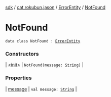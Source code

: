 [sdk](../../../index.md) / [cat.rokubun.jason](../../index.md) / [ErrorEntity](../index.md) / [NotFound](./index.md)

# NotFound

`data class NotFound : `[`ErrorEntity`](../index.md)

### Constructors

| [&lt;init&gt;](-init-.md) | `NotFound(message: `[`String`](https://kotlinlang.org/api/latest/jvm/stdlib/kotlin/-string/index.html)`)` |

### Properties

| [message](message.md) | `val message: `[`String`](https://kotlinlang.org/api/latest/jvm/stdlib/kotlin/-string/index.html) |

